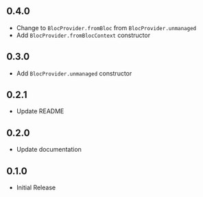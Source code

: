 ## 0.4.0

- Change to `BlocProvider.fromBloc` from `BlocProvider.unmanaged`
- Add `BlocProvider.fromBlocContext` constructor

## 0.3.0

- Add `BlocProvider.unmanaged` constructor

## 0.2.1

- Update README


## 0.2.0

- Update documentation

## 0.1.0

- Initial Release